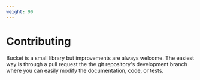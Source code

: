 ```yaml
---
weight: 90
---
```


# Contributing

Bucket is a small library but improvements are always welcome. The easiest way is
through a pull request the the git repository's development branch where you can
easily modify the documentation, code, or tests.

